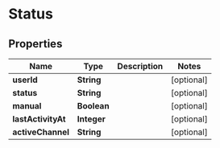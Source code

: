 
# Status

## Properties
Name | Type | Description | Notes
------------ | ------------- | ------------- | -------------
**userId** | **String** |  |  [optional]
**status** | **String** |  |  [optional]
**manual** | **Boolean** |  |  [optional]
**lastActivityAt** | **Integer** |  |  [optional]
**activeChannel** | **String** |  |  [optional]



